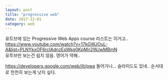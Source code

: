 ```yaml
---
layout: post
title: "progressive web"
date: 2017-12-01
category: web
---
```


유트브에 있는 Progressive Web Apps course 리스트는 이거고.. 
https://www.youtube.com/watch?v=17kGWJOuL-A&list=PLNYkxOF6rcIAdnzEsWkg0KpMn2WJwMBmN  
유투브만 보는건 쉽지 않음. 영어가 약해.. 

https://developers.google.com/web/ilt/pwa 들어가니... 슬라이드도 있네.. 순서대로 천천히 보는게 낫지 싶다. 

